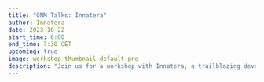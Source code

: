```yaml
---
title: "ONM Talks: Innatera"
author: Innatera
date: 2023-10-22
start_time: 6:00 
end_time: 7:30 CET
upcoming: true
image: workshop-thumbnail-default.png
description: "Join us for a workshop with Innatera, a trailblazing developer of ultra-low power intelligence for sensors."
---
```

  
